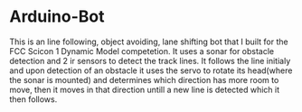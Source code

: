 # Arduino-Bot

This is an line following, object avoiding, lane shifting bot that I built for the FCC Scicon 1 Dynamic Model competetion. 
It uses a sonar for obstacle detection and 2 ir sensors to detect the track lines. It follows the line initialy and upon detection of an obstacle it uses the servo to rotate its head(where the sonar is mounted) and determines which direction has more room to move, then it moves in that direction untill a new line is detected which it then follows.
